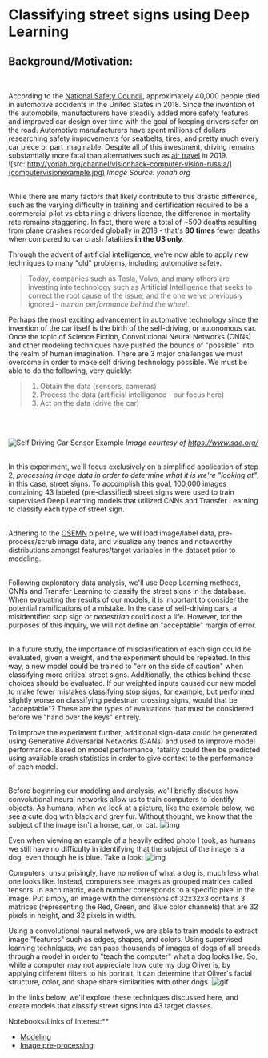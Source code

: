 # Classifying street signs using Deep Learning

## Background/Motivation:
<br>

According to the [National Safety Council](https://www.nsc.org/road-safety/safety-topics/fatality-estimates), approximately 40,000 people died in automotive accidents in the United States in 2018.  Since the invention of the automobile, manufacturers have steadily added more safety features and improved car design over time with the goal of keeping drivers safer on the road. Automotive manufacturers have spent millions of dollars researching safety improvements for seatbelts, tires, and pretty much every car piece or part imaginable. Despite all of this investment, driving remains substantially more fatal than alternatives such as [air travel](https://www.theguardian.com/world/2019/jan/02/plane-crash-deaths-jump-sharply-in-2018-but-fatalities-still-rare) in 2019. 
<br>
![src: http://yonah.org/channel/visionhack-computer-vision-russia/](computervisionexample.jpg)
*Image Source: yonah.org*
<br>
<br>

While there are many factors that likely contribute to this drastic difference, such as the varying difficulty in training and certification required to be a commercial pilot vs obtaining a drivers licence, the difference in mortality rate remains staggering. In fact, there were a total of ~500 deaths resulting from plane crashes recorded globally in 2018 - that's **80 times** fewer deaths when compared to car crash fatalities **in the US only**.

Through the advent of artificial intelligence, we're now able to apply new techniques to many "old" problems, including automotive safety. 

> Today, companies such as Tesla, Volvo, and many others are investing into technology such as Artificial Intelligence that seeks to correct the root cause of the issue, and the one we've previously ignored - *human performance behind the wheel*.


Perhaps the most exciting advancement in automative technology since the invention of the car itself is the birth of the self-driving, or autonomous car.  Once the topic of Science Fiction, Convolutional Neural Networks (CNNs) and other modeling techniques have pushed the bounds of "possible" into the realm of human imagination. There are 3 major challenges we must overcome in order to make self driving technology possible. We must be able to do the following, very quickly:

> 1. Obtain the data (sensors, cameras)
> 2. Process the data (artificial intelligence - our focus here)
> 3. Act on the data (drive the car)
<br>
<br>

![Self Driving Car Sensor Example](SelfDriveCarSensors.jpg)
*Image courtesy of https://www.sae.org/*
<br>
<br>

In this experiment, we'll focus exclusively on a simplified application of step 2, *processing image data in order to determine what it is we're "looking at"*, in this case, street signs. To accomplish this goal, 100,000 images containing 43 labeled (pre-classified) street signs were used to train supervised Deep Learning models that utilized CNNs and Transfer Learning to classify each type of street sign.
<br>
<br>

Adhering to the [OSEMN](https://medium.com/breathe-publication/life-of-data-data-science-is-osemn-f453e1febc10) pipeline, we will load image/label data, pre-process/scrub image data, and visualize any trends and noteworthy distributions amongst features/target variables in the dataset prior to modeling.
<br>
<br>

Following exploratory data analysis, we'll use Deep Learning methods, CNNs and Transfer Learning to classify the street signs in the database. When evaluating the results of our models, it is important to consider the potential ramifications of a mistake. In the case of self-driving cars, a misidentified stop sign *or pedestrian* could cost a life. However, for the purposes of this inquiry, we will not define an "acceptable" margin of error.
<br>
<br>

In a future study, the importance of misclasification of each sign could be evaluated, given a weight, and the experiment should be repeated. In this way, a new model could be trained to "err on the side of caution" when classifying more critical street signs. Additionally, the ethics behind these choices should be evaluated. If our weighted inputs caused our new model to make fewer mistakes classifying stop signs, for example, but performed slightly worse on classifying pedestrian crossing signs, would that be "acceptable"? These are the types of evaluations that must be considered before we "hand over the keys" entirely.

To improve the experiment further, additional sign-data could be generated using Generative Adversarial Networks (GANs) and used to improve model performance. Based on model performance, fatality could then be predicted using available crash statistics in order to give context to the performance of each model.
<br>
<br>

Before beginning our modeling and analysis, we'll briefly discuss how convolutional neural networks allow us to train computers to identify objects. As humans, when we look at a picture, like the example below, we see a cute dog with black and grey fur. Without thought, we know that the subject of the image isn't a horse, car, or cat. 
![img](/IMG_6417.jpg)

Even when viewing an example of a heavily edited photo I took, as humans we still have no difficulty in identifying that the subject of the image is a dog, even though he is blue. Take a look:
![img](/IMG_1469.jpg)

Computers, unsurprisingly, have no notion of what a dog is, much less what one looks like. Instead, computers see images as grouped matrices called tensors. In each matrix, each number corresponds to a specific pixel in the image. Put simply, an image with the dimensions of 32x32x3 contains 3 matrices (representing the Red, Green, and Blue color channels) that are 32 pixels in height, and 32 pixels in width.

Using a convolutional neural network, we are able to train models to extract image "features" such as edges, shapes, and colors. Using supervised learning techniques, we can pass thousands of images of dogs of all breeds through a model in order to "teach the computer" what a dog looks like. So, while a computer may not appreciate how cute my dog Oliver is, by applying different filters to his portrait, it can determine that Oliver's facial structure, color, and shape share similarities with other dogs.
![gif](Oliver.gif)

In the links below, we'll explore these techniques discussed here, and create models that classify street signs into 43 target classes.

Notebooks/Links of Interest:**
- [Modeling](/traffic_signs_modeling.ipynb)
- [Image pre-processing](/image_preprocessing.ipynb)
